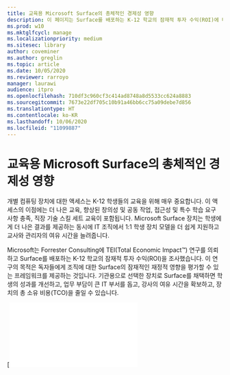 ```yaml
---
title: 교육용 Microsoft Surface의 총체적인 경제성 영향
description: 이 페이지는 Surface를 배포하는 K-12 학교의 잠재적 투자 수익(ROI)에 대한 Forrester Consulting 연구의 다운로드 가능한 PDF 파일을 제공합니다.
ms.prod: w10
ms.mktglfcycl: manage
ms.localizationpriority: medium
ms.sitesec: library
author: coveminer
ms.author: greglin
ms.topic: article
ms.date: 10/05/2020
ms.reviewer: rarroyo
manager: laurawi
audience: itpro
ms.openlocfilehash: 710df3c960cf3c414ad8748a8d5533cc624a8883
ms.sourcegitcommit: 7673e22df705c10b91a46bb6cc75a09debe7d856
ms.translationtype: HT
ms.contentlocale: ko-KR
ms.lasthandoff: 10/06/2020
ms.locfileid: "11099887"
---
```

# 교육용 Microsoft Surface의 총체적인 경제성 영향

개별 컴퓨팅 장치에 대한 액세스는 K-12 학생들의 교육을 위해 매우 중요합니다. 이 액세스의 이점에는 더 나은 교육, 향상된 창의성 및 공동 작업, 접근성 및 특수 학습 요구 사항 충족, 직장 기술 스킬 세트 교육이 포함됩니다. Microsoft Surface 장치는 학생에게 더 나은 결과를 제공하는 동시에 IT 조직에서 1:1 학생 장치 모델을 더 쉽게 지원하고 교사와 관리자의 여유 시간을 늘려줍니다.

Microsoft는 Forrester Consulting에 TEI(Total Economic Impact&trade;) 연구를 의뢰하고 Surface를 배포하는 K-12 학교의 잠재적 투자 수익(ROI)을 조사했습니다. 이 연구의 목적은 독자들에게 조직에 대한 Surface의 잠재적인 재정적 영향을 평가할 수 있는 프레임워크를 제공하는 것입니다. 기관용으로 선택한 장치로 Surface를 채택하면 학생의 성과를 개선하고, 업무 부담이 큰 IT 부서를 돕고, 강사의 여유 시간을 확보하고, 장치의 총 소유 비용(TCO)을 줄일 수 있습니다.

[![T교육용 Microsoft Surface의 총체적인 경제성 영향(./images/download-report.png)](./media/forrester-tei-microsoft-surface-for-education.pdf)




